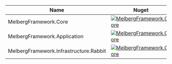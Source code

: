 |Name|Nuget|Source|
|-|-|-|
|MelbergFramework.Core|[![MelbergFramework.Core](https://img.shields.io/nuget/v/MelbergFramework.Core.svg)](https://www.nuget.org/packages/MelbergFramework.Core/)|[MelbergFramework](https://github.com/MelbergFramework/MelbergFramework)
|MelbergFramework.Application|[![MelbergFramework.Core](https://img.shields.io/nuget/v/MelbergFramework.Application.svg)](https://www.nuget.org/packages/MelbergFramework.Application/)|[MelbergFramework](https://github.com/MelbergFramework/MelbergFramework)
|MelbergFramework.Infrastructure.Rabbit|[![MelbergFramework.Core](https://img.shields.io/nuget/v/MelbergFramework.Infrastructure.Rabbit.svg)](https://www.nuget.org/packages/MelbergFramework.Infrastructure.Rabbit/)|[MelbergFramework.Infrastructure.Rabbit](https://github.com/MelbergFramework/MelbergFramework.Infrastructure.Rabbit)
